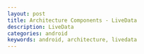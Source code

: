 ```yaml
---
layout: post
title: Architecture Components - LiveData
description: LiveData
categories: android
keywords: android, architecture, livedata
---
```

